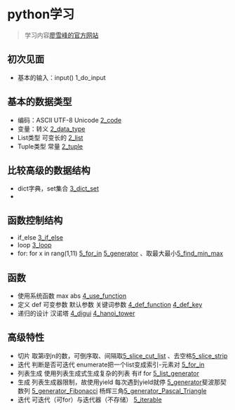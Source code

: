 # python学习
>学习内容[廖雪峰的官方网站](https://www.liaoxuefeng.com/)

## 初次见面
* 基本的输入：input()
1_do_input

## 基本的数据类型
* 编码：ASCII UTF-8 Unicode [2_code](https://github.com/scutpaul/skill/blob/master/python/2_code.py)
* 变量：转义 [2_data_type](https://github.com/scutpaul/skill/blob/master/python/2_data_type.py)
* List类型 可变长的 [2_list](https://github.com/scutpaul/skill/blob/master/python/2_list.py)
* Tuple类型 常量
[2_tuple](https://github.com/scutpaul/skill/blob/master/python/2_tuple.py)

## 比较高级的数据结构
* dict字典，set集合 [3_dict_set](https://github.com/scutpaul/skill/blob/master/python/3_dict_set.py)
*

## 函数控制结构
* if_else [3_if_else](https://github.com/scutpaul/skill/blob/master/python/3_if_else.py)
* loop [3_loop](https://github.com/scutpaul/skill/blob/master/python/3_loop.py)
* for: for x in rang(1,11)
[5_for_in](https://github.com/scutpaul/skill/blob/master/python/5_for_in.py)
[5_generator](https://github.com/scutpaul/skill/blob/master/python/5_generator.py)
、取最大最小[5_find_min_max](https://github.com/scutpaul/skill/blob/master/python/5_find_min_max.py)


## 函数
* 使用系统函数 max abs [4_use_function](https://github.com/scutpaul/skill/blob/master/python/4_use_function.py)
* 定义 def 可变参数 默认参数 关键词参数  [4_def_function](https://github.com/scutpaul/skill/blob/master/python/4_def_function.py)
[4_def_key](https://github.com/scutpaul/skill/blob/master/python/4_def_key.py)
* 递归的设计 汉诺塔
[4_digui](https://github.com/scutpaul/skill/blob/master/python/4_digui.py.py)
[4_hanoi_tower](https://github.com/scutpaul/skill/blob/master/python/4_hanoi_tower.py)

## 高级特性
* 切片 取第i到n的数，可倒序取、间隔取[5_slice_cut_list](https://github.com/scutpaul/skill/blob/master/python/5_slice_cut_list.py) 、去空格[5_slice_strip](https://github.com/scutpaul/skill/blob/master/python/5_slice_strip.py)
* 迭代 判断是否可迭代 enumerate把一个list变成索引-元素对 [5_for_in](https://github.com/scutpaul/skill/blob/master/python/5_for_in.py)
* 列表生成 使用列表生成式生成复杂的列表 有if for [5_list_generator](https://github.com/scutpaul/skill/blob/master/python/5_list_generator.py)
* 生成 列表生成器限制，故使用yield 每次遇到yield就停
[5_generator](https://github.com/scutpaul/skill/blob/master/python/5_generator.py)斐波那契数列 [5_generator_Fibonacci](https://github.com/scutpaul/skill/blob/master/python/5_generator_Fibonacci.py)
杨辉三角[5_generator_Pascal_Triangle](https://github.com/scutpaul/skill/blob/master/python/5_generator_Pascal_Triangle.py)
* 迭代 可迭代（可for）与迭代器（不存储） [5_iterable](https://github.com/scutpaul/skill/blob/master/python/5_iterable.py)
